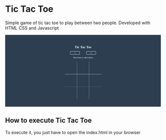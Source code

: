 # Tic Tac Toe
Simple game of tic tac toe to play between two people.
Developed with HTML CSS and Javascript

[<img src="./Tic Tac Toe.png">](#)

##  How to execute Tic Tac Toe
To execute it, you just have to open the index.html in your browser



